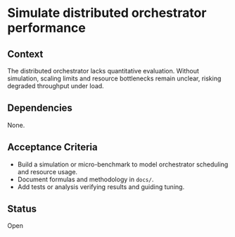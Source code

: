 # Simulate distributed orchestrator performance

## Context
The distributed orchestrator lacks quantitative evaluation. Without simulation,
scaling limits and resource bottlenecks remain unclear, risking degraded
throughput under load.

## Dependencies
None.

## Acceptance Criteria
- Build a simulation or micro-benchmark to model orchestrator scheduling and
  resource usage.
- Document formulas and methodology in `docs/`.
- Add tests or analysis verifying results and guiding tuning.

## Status
Open
